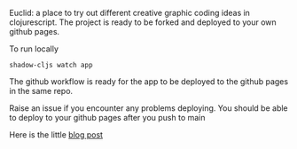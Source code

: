 Euclid: a place to try out different creative graphic coding ideas in clojurescript.
The project is ready to be forked and deployed to your own github pages.

To run locally

```shadow-cljs watch app```


The github workflow is ready for the app to be deployed to the github pages in the same repo.

Raise an issue if you encounter any problems deploying. You should be able to deploy to your github pages after you push to main

Here is the little [blog post](https://pishty.uk/euclid/)